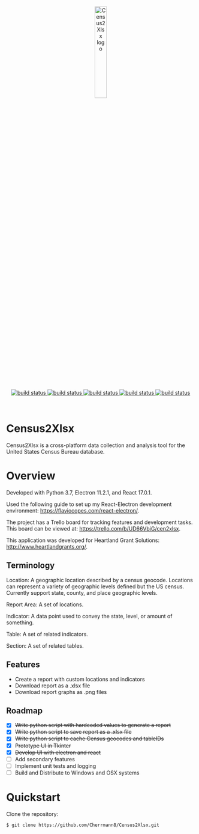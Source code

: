 <br/>
<p align="center">
    <a href="https://github.com/Cherrmann8/Census2Xlsx/" target="_blank">
        <img width="25%" height="25%" src="https://github.com/Cherrmann8/Census2Xlsx/blob/master/src/assets/icon.png" alt="Census2Xlsx logo">
    </a>
</p>

<br/>
<p align="center">
    <a href="https://github.com/Cherrmann8/Census2Xlsx/" target="_blank">
        <img src="https://img.shields.io/badge/coverage-62%-yellow" alt="build status">
    </a>
    <a href="https://github.com/Cherrmann8/Census2Xlsx/" target="_blank">
        <img src="https://img.shields.io/badge/tests-passing-brightgreen" alt="build status">
    </a>
    <a href="https://github.com/Cherrmann8/Census2Xlsx/" target="_blank">
        <img src="https://img.shields.io/badge/Python-3.7-informational" alt="build status">
    </a>
    <a href="https://github.com/Cherrmann8/Census2Xlsx/" target="_blank">
        <img src="https://img.shields.io/badge/Electron-11.2.1-informational" alt="build status">
    </a>
    <a href="https://github.com/Cherrmann8/Census2Xlsx/" target="_blank">
        <img src="https://img.shields.io/badge/React-17.0.1-informational" alt="build status">
    </a>
</p>
<br/>

# Census2Xlsx

Census2Xlsx is a cross-platform data collection and analysis tool for the United States Census Bureau database.

# Overview

Developed with Python 3.7, Electron 11.2.1, and React 17.0.1.

Used the following guide to set up my React-Electron development environment: https://flaviocopes.com/react-electron/.

The project has a Trello board for tracking features and development tasks. This board can be viewed at: https://trello.com/b/UD66VbiG/cen2xlsx.

This application was developed for Heartland Grant Solutions: http://www.heartlandgrants.org/.

## Terminology

Location: A geographic location described by a census geocode. Locations can represent a variety of geographic levels defined but the US census. Currently support state, county, and place geographic levels.

Report Area: A set of locations.

Indicator: A data point used to convey the state, level, or amount of something.

Table: A set of related indicators.

Section: A set of related tables.

## Features

- Create a report with custom locations and indicators
- Download report as a .xlsx file
- Download report graphs as .png files

## Roadmap

- [x] ~~Write python script with hardcoded values to generate a report~~
- [x] ~~Write python script to save report as a .xlsx file~~
- [x] ~~Write python script to cache Census geocodes and tableIDs~~
- [x] ~~Prototype UI in Tkinter~~
- [x] ~~Develop UI with electron and react~~
- [ ] Add secondary features
- [ ] Implement unit tests and logging
- [ ] Build and Distribute to Windows and OSX systems

# Quickstart

Clone the repository:

```bash
$ git clone https://github.com/Cherrmann8/Census2Xlsx.git
```
